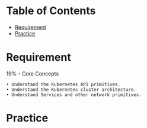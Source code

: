 Table of Contents
=================

   * [Requirement](#requirement)
   * [Practice](#practice)

# Requirement

19% - Core Concepts
```
• Understand the Kubernetes API primitives.
• Understand the Kubernetes cluster architecture.
• Understand Services and other network primitives.
```

# Practice
